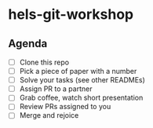 # hels-git-workshop

## Agenda
 - [ ] Clone this repo
 - [ ] Pick a piece of paper with a number
 - [ ] Solve your tasks (see other READMEs)
 - [ ] Assign PR to a partner
 - [ ] Grab coffee, watch short presentation
 - [ ] Review PRs assigned to you
 - [ ] Merge and rejoice
